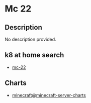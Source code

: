 # Mc 22

## Description

No description provided.

## k8 at home search

- [mc-22](https://nanne.dev/k8s-at-home-search/#/mc-22)

## Charts

- [minecraft@minecraft-server-charts](https://itzg.github.io/minecraft-server-charts/)
